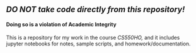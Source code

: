 ## *DO NOT take code directly from this repository!*
#### Doing so is a violation of Academic Integrity

This is a repository for my work in the course *CS550HO,* and it includes jupyter notebooks for notes, sample scripts, and homework/documentation.